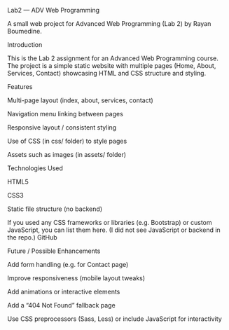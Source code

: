 Lab2 — ADV Web Programming

A small web project for Advanced Web Programming (Lab 2) by Rayan Boumedine.

Introduction

This is the Lab 2 assignment for an Advanced Web Programming course. The project is a simple static website with multiple pages (Home, About, Services, Contact) showcasing HTML and CSS structure and styling.

Features

Multi-page layout (index, about, services, contact)

Navigation menu linking between pages

Responsive layout / consistent styling

Use of CSS (in css/ folder) to style pages

Assets such as images (in assets/ folder)


Technologies Used

HTML5

CSS3

Static file structure (no backend)

If you used any CSS frameworks or libraries (e.g. Bootstrap) or custom JavaScript, you can list them here. (I did not see JavaScript or backend in the repo.) 
GitHub

Future / Possible Enhancements

Add form handling (e.g. for Contact page)

Improve responsiveness (mobile layout tweaks)

Add animations or interactive elements

Add a “404 Not Found” fallback page

Use CSS preprocessors (Sass, Less) or include JavaScript for interactivity
